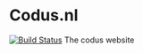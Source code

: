 # Codus.nl

[![Build Status](https://travis-ci.org/codusnl/website.svg?branch=master)](https://travis-ci.org/PolymerElements/polymer-starter-kit)
The codus website